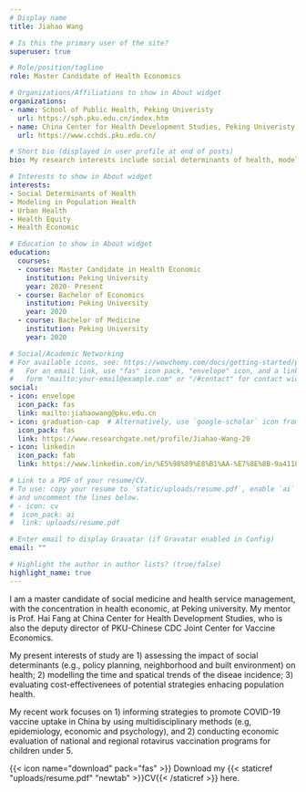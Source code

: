 ```yaml
---
# Display name
title: Jiahao Wang

# Is this the primary user of the site?
superuser: true

# Role/position/tagline
role: Master Candidate of Health Economics

# Organizations/Affiliations to show in About widget
organizations:
- name: School of Public Health, Peking Univeristy
  url: https://sph.pku.edu.cn/index.htm
- name: China Center for Health Development Studies, Peking Univeristy
  url: https://www.cchds.pku.edu.cn/

# Short bio (displayed in user profile at end of posts)
bio: My research interests include social determinants of health, modeling in population health and urban health issues.

# Interests to show in About widget
interests:
- Social Determinants of Health
- Modeling in Population Health
- Urban Health
- Health Equity
- Health Economic

# Education to show in About widget
education:
  courses:
  - course: Master Candidate in Health Economic
    institution: Peking University
    year: 2020- Present
  - course: Bachelor of Economics
    institution: Peking University
    year: 2020
  - course: Bachelor of Medicine
    institution: Peking University
    year: 2020

# Social/Academic Networking
# For available icons, see: https://wowchemy.com/docs/getting-started/page-builder/#icons
#   For an email link, use "fas" icon pack, "envelope" icon, and a link in the
#   form "mailto:your-email@example.com" or "/#contact" for contact widget.
social:
- icon: envelope
  icon_pack: fas
  link: mailto:jiahaowang@pku.edu.cn
- icon: graduation-cap  # Alternatively, use `google-scholar` icon from `ai` icon pack
  icon_pack: fas
  link: https://www.researchgate.net/profile/Jiahao-Wang-20
- icon: linkedin
  icon_pack: fab
  link: https://www.linkedin.com/in/%E5%98%89%E8%B1%AA-%E7%8E%8B-9a4110126/

# Link to a PDF of your resume/CV.
# To use: copy your resume to `static/uploads/resume.pdf`, enable `ai` icons in `params.toml`, 
# and uncomment the lines below.
# - icon: cv
#  icon_pack: ai
#  link: uploads/resume.pdf 

# Enter email to display Gravatar (if Gravatar enabled in Config)
email: ""

# Highlight the author in author lists? (true/false)
highlight_name: true
---
```


I am a master candidate of social medicine and health service management, with the concentration in health economic, at Peking university. 
My mentor is Prof. Hai Fang at China Center for Health Development Studies, who is also the deputy director of PKU-Chinese CDC Joint Center for Vaccine Economics.

My present interests of study are 1) assessing the impact of social determinants (e.g., policy planning, neighborhood and built environment) on health; 
2) modelling the time and spatical trends of the diseae incidence; 3) evaluating cost-effectivenees of potential strategies enhacing population health.
 
My recent work focuses on 1) informing strategies to promote COVID-19 vaccine uptake in China by using multidisciplinary methods (e.g, epidemiology, economic and psychology), 
and 2) conducting economic evaluation of national and regional rotavirus vaccination programs for children under 5.

{{< icon name="download" pack="fas" >}} Download my {{< staticref "uploads/resume.pdf" "newtab" >}}CV{{< /staticref >}} here.
